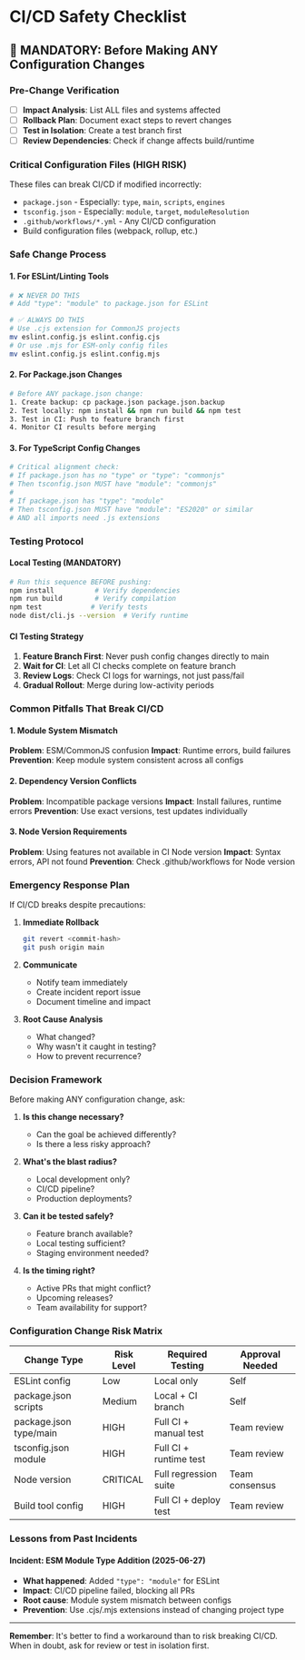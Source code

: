 # CI/CD Safety Checklist

## 🚨 MANDATORY: Before Making ANY Configuration Changes

### Pre-Change Verification
- [ ] **Impact Analysis**: List ALL files and systems affected
- [ ] **Rollback Plan**: Document exact steps to revert changes
- [ ] **Test in Isolation**: Create a test branch first
- [ ] **Review Dependencies**: Check if change affects build/runtime

### Critical Configuration Files (HIGH RISK)
These files can break CI/CD if modified incorrectly:
- `package.json` - Especially: `type`, `main`, `scripts`, `engines`
- `tsconfig.json` - Especially: `module`, `target`, `moduleResolution`
- `.github/workflows/*.yml` - Any CI/CD configuration
- Build configuration files (webpack, rollup, etc.)

### Safe Change Process

#### 1. For ESLint/Linting Tools
```bash
# ❌ NEVER DO THIS
# Add "type": "module" to package.json for ESLint

# ✅ ALWAYS DO THIS
# Use .cjs extension for CommonJS projects
mv eslint.config.js eslint.config.cjs
# Or use .mjs for ESM-only config files
mv eslint.config.js eslint.config.mjs
```

#### 2. For Package.json Changes
```bash
# Before ANY package.json change:
1. Create backup: cp package.json package.json.backup
2. Test locally: npm install && npm run build && npm test
3. Test in CI: Push to feature branch first
4. Monitor CI results before merging
```

#### 3. For TypeScript Config Changes
```bash
# Critical alignment check:
# If package.json has no "type" or "type": "commonjs"
# Then tsconfig.json MUST have "module": "commonjs"
# 
# If package.json has "type": "module"  
# Then tsconfig.json MUST have "module": "ES2020" or similar
# AND all imports need .js extensions
```

### Testing Protocol

#### Local Testing (MANDATORY)
```bash
# Run this sequence BEFORE pushing:
npm install          # Verify dependencies
npm run build        # Verify compilation
npm test            # Verify tests
node dist/cli.js --version  # Verify runtime
```

#### CI Testing Strategy
1. **Feature Branch First**: Never push config changes directly to main
2. **Wait for CI**: Let all CI checks complete on feature branch
3. **Review Logs**: Check CI logs for warnings, not just pass/fail
4. **Gradual Rollout**: Merge during low-activity periods

### Common Pitfalls That Break CI/CD

#### 1. Module System Mismatch
**Problem**: ESM/CommonJS confusion
**Impact**: Runtime errors, build failures
**Prevention**: Keep module system consistent across all configs

#### 2. Dependency Version Conflicts  
**Problem**: Incompatible package versions
**Impact**: Install failures, runtime errors
**Prevention**: Use exact versions, test updates individually

#### 3. Node Version Requirements
**Problem**: Using features not available in CI Node version
**Impact**: Syntax errors, API not found
**Prevention**: Check .github/workflows for Node version

### Emergency Response Plan

If CI/CD breaks despite precautions:

1. **Immediate Rollback**
   ```bash
   git revert <commit-hash>
   git push origin main
   ```

2. **Communicate**
   - Notify team immediately
   - Create incident report issue
   - Document timeline and impact

3. **Root Cause Analysis**
   - What changed?
   - Why wasn't it caught in testing?
   - How to prevent recurrence?

### Decision Framework

Before making ANY configuration change, ask:

1. **Is this change necessary?**
   - Can the goal be achieved differently?
   - Is there a less risky approach?

2. **What's the blast radius?**
   - Local development only?
   - CI/CD pipeline?
   - Production deployments?

3. **Can it be tested safely?**
   - Feature branch available?
   - Local testing sufficient?
   - Staging environment needed?

4. **Is the timing right?**
   - Active PRs that might conflict?
   - Upcoming releases?
   - Team availability for support?

### Configuration Change Risk Matrix

| Change Type | Risk Level | Required Testing | Approval Needed |
|------------|------------|------------------|-----------------|
| ESLint config | Low | Local only | Self |
| package.json scripts | Medium | Local + CI branch | Self |
| package.json type/main | HIGH | Full CI + manual test | Team review |
| tsconfig.json module | HIGH | Full CI + runtime test | Team review |
| Node version | CRITICAL | Full regression suite | Team consensus |
| Build tool config | HIGH | Full CI + deploy test | Team review |

### Lessons from Past Incidents

#### Incident: ESM Module Type Addition (2025-06-27)
- **What happened**: Added `"type": "module"` for ESLint
- **Impact**: CI/CD pipeline failed, blocking all PRs
- **Root cause**: Module system mismatch between configs
- **Prevention**: Use .cjs/.mjs extensions instead of changing project type

---

**Remember**: It's better to find a workaround than to risk breaking CI/CD.
When in doubt, ask for review or test in isolation first.